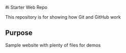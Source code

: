 #i   Starter Web Repo

This repository is for showing how Git and GitHub work

## Purpose

Sample website with plenty of files for demos
